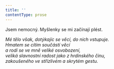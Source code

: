 ```yaml
---
title: ''
contentType: prose
---
```


Jsem nemocný. Myšlenky se mi začínají plést.

_Mé tělo však, dotýkajíc se věcí, do nich vstupuje.  
Hmatem se cítím součástí věcí  
a rodí se ve mně veliké osvobození,  
veliká slavnostní radost jako z hrdinského činu,  
zakoušeného ve střízlivém a skrytém gestu._
